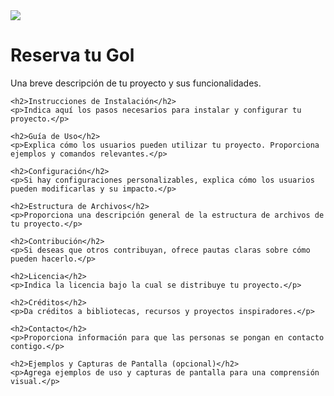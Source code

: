 <!DOCTYPE html>
<html>
<head>
    <img src="https://drive.google.com/file/d/1CbeU6rMJNI1xXVS5xpxOfk8zuB8YWJiw/view?usp=sharing"> 
</head>
<body>
    <h1>Reserva tu Gol</h1>
    <p>Una breve descripción de tu proyecto y sus funcionalidades.</p>
    
    <h2>Instrucciones de Instalación</h2>
    <p>Indica aquí los pasos necesarios para instalar y configurar tu proyecto.</p>
    
    <h2>Guía de Uso</h2>
    <p>Explica cómo los usuarios pueden utilizar tu proyecto. Proporciona ejemplos y comandos relevantes.</p>
    
    <h2>Configuración</h2>
    <p>Si hay configuraciones personalizables, explica cómo los usuarios pueden modificarlas y su impacto.</p>
    
    <h2>Estructura de Archivos</h2>
    <p>Proporciona una descripción general de la estructura de archivos de tu proyecto.</p>
    
    <h2>Contribución</h2>
    <p>Si deseas que otros contribuyan, ofrece pautas claras sobre cómo pueden hacerlo.</p>
    
    <h2>Licencia</h2>
    <p>Indica la licencia bajo la cual se distribuye tu proyecto.</p>
    
    <h2>Créditos</h2>
    <p>Da créditos a bibliotecas, recursos y proyectos inspiradores.</p>
    
    <h2>Contacto</h2>
    <p>Proporciona información para que las personas se pongan en contacto contigo.</p>
    
    <h2>Ejemplos y Capturas de Pantalla (opcional)</h2>
    <p>Agrega ejemplos de uso y capturas de pantalla para una comprensión visual.</p>
</body>
</html>

